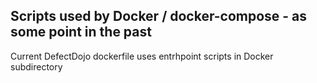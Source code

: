 ## Scripts used by Docker / docker-compose - as some point in the past

Current DefectDojo dockerfile uses entrhpoint scripts in Docker subdirectory
